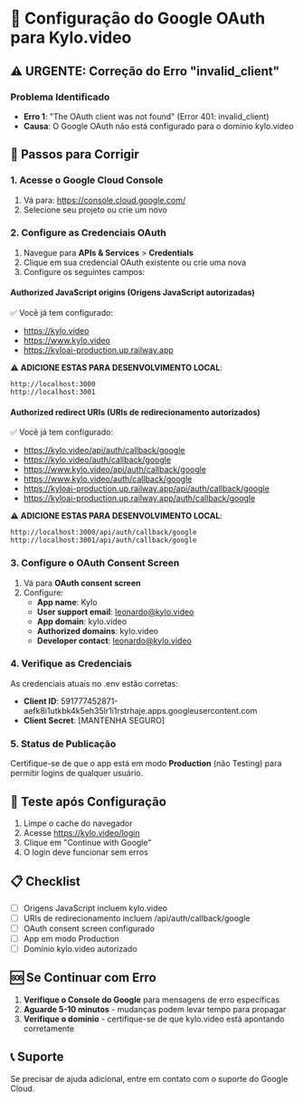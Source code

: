 # 🔐 Configuração do Google OAuth para Kylo.video

## ⚠️ URGENTE: Correção do Erro "invalid_client"

### Problema Identificado
- **Erro 1**: "The OAuth client was not found" (Error 401: invalid_client)
- **Causa**: O Google OAuth não está configurado para o domínio kylo.video

## 📝 Passos para Corrigir

### 1. Acesse o Google Cloud Console
1. Vá para: https://console.cloud.google.com/
2. Selecione seu projeto ou crie um novo

### 2. Configure as Credenciais OAuth
1. Navegue para **APIs & Services** > **Credentials**
2. Clique em sua credencial OAuth existente ou crie uma nova
3. Configure os seguintes campos:

#### Authorized JavaScript origins (Origens JavaScript autorizadas)
✅ Você já tem configurado:
- https://kylo.video
- https://www.kylo.video
- https://kyloai-production.up.railway.app

⚠️ **ADICIONE ESTAS PARA DESENVOLVIMENTO LOCAL**:
```
http://localhost:3000
http://localhost:3001
```

#### Authorized redirect URIs (URIs de redirecionamento autorizados)
✅ Você já tem configurado:
- https://kylo.video/api/auth/callback/google
- https://kylo.video/auth/callback/google
- https://www.kylo.video/api/auth/callback/google
- https://www.kylo.video/auth/callback/google
- https://kyloai-production.up.railway.app/api/auth/callback/google
- https://kyloai-production.up.railway.app/auth/callback/google

⚠️ **ADICIONE ESTAS PARA DESENVOLVIMENTO LOCAL**:
```
http://localhost:3000/api/auth/callback/google
http://localhost:3001/api/auth/callback/google
```

### 3. Configure o OAuth Consent Screen
1. Vá para **OAuth consent screen**
2. Configure:
   - **App name**: Kylo
   - **User support email**: leonardo@kylo.video
   - **App domain**: kylo.video
   - **Authorized domains**: kylo.video
   - **Developer contact**: leonardo@kylo.video

### 4. Verifique as Credenciais
As credenciais atuais no .env estão corretas:
- **Client ID**: 591777452871-aefk8i1utkbk4k5eh35lr1i1rstrhaje.apps.googleusercontent.com
- **Client Secret**: [MANTENHA SEGURO]

### 5. Status de Publicação
Certifique-se de que o app está em modo **Production** (não Testing) para permitir logins de qualquer usuário.

## 🔄 Teste após Configuração

1. Limpe o cache do navegador
2. Acesse https://kylo.video/login
3. Clique em "Continue with Google"
4. O login deve funcionar sem erros

## 📋 Checklist
- [ ] Origens JavaScript incluem kylo.video
- [ ] URIs de redirecionamento incluem /api/auth/callback/google
- [ ] OAuth consent screen configurado
- [ ] App em modo Production
- [ ] Domínio kylo.video autorizado

## 🆘 Se Continuar com Erro

1. **Verifique o Console do Google** para mensagens de erro específicas
2. **Aguarde 5-10 minutos** - mudanças podem levar tempo para propagar
3. **Verifique o domínio** - certifique-se de que kylo.video está apontando corretamente

## 📞 Suporte
Se precisar de ajuda adicional, entre em contato com o suporte do Google Cloud.